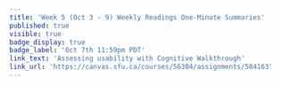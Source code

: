 ```yaml
---
title: 'Week 5 (Oct 3 - 9) Weekly Readings One-Minute Summaries'
published: true
visible: true
badge_display: true
badge_label: 'Oct 7th 11:59pm PDT'
link_text: 'Assessing usability with Cognitive Walkthrough'
link_url: 'https://canvas.sfu.ca/courses/56304/assignments/504163'
---
```


